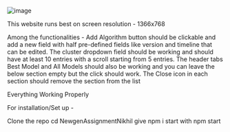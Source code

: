 ![image](https://user-images.githubusercontent.com/55625120/199945440-32eb5637-5f41-4582-bc78-f2263da219e1.png)

This website runs best on screen resolution - 1366x768

Among the functionalities - Add Algorithm button should be clickable and add a new field with half pre-defined fields like version and timeline that can be edited. The cluster dropdown field should be working and should have at least 10 entries with a scroll starting from 5 entries. The header tabs Best Model and All Models should also be working and you can leave the below section empty but the click should work. The Close icon in each section should remove the section from the list

Everything Working Properly

For installation/Set up -

Clone the repo
cd NewgenAssignmentNikhil
give npm i
start with npm start
